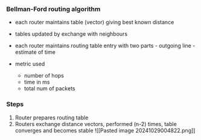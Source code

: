### Bellman-Ford routing algorithm
- each router maintains table (vector) giving best known distance
- tables updated by exchange with neighbours
- each router maintains routing table
	  entry with two parts
		  - outgoing line
		  - estimate of time

- metric used 
	- number of hops
	- time in ms
	- total num of packets

### Steps

1. Router prepares routing table
2. Routers exchange distance vectors, performed (n-2) times, table converges and becomes stable
![[Pasted image 20241029004822.png]]